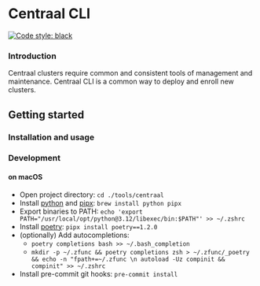 # Centraal CLI

[![Code style: black](https://img.shields.io/badge/code%20style-black-000000.svg)](https://github.com/psf/black)



### Introduction

Centraal clusters require common and consistent tools of management and maintenance. Centraal CLI is a common way to deploy and enroll new clusters.

## Getting started

### Installation and usage

### Development

#### on macOS

- Open project directory: `cd ./tools/centraal`
- Install [python](https://wiki.python.org/moin/BeginnersGuide/Download) and [pipx](https://pipx.pypa.io/stable/installation/): ``brew install python pipx``
- Export binaries to PATH: `echo 'export PATH="/usr/local/opt/python@3.12/libexec/bin:$PATH"' >> ~/.zshrc`
- Install [poetry](https://python-poetry.org/docs/#installing-with-pipx): ``pipx install poetry==1.2.0``
- (optionally) Add autocompletions:
    - `poetry completions bash >> ~/.bash_completion`
    - `mkdir -p ~/.zfunc && poetry completions zsh > ~/.zfunc/_poetry && echo -n "fpath+=~/.zfunc \n autoload -Uz compinit && compinit" >> ~/.zshrc`
- Install pre-commit git hooks: `pre-commit install`
